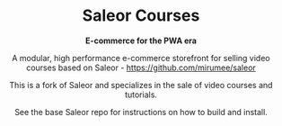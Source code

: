 <div align="center">
  <h1>Saleor Courses</h1>
</div>

<div align="center">
  <strong>E-commerce for the PWA era</strong>
</div>

<div align="center">
  <p>A modular, high performance e-commerce storefront for selling video courses based on Saleor - <a href="https://github.com/mirumee/saleor">https://github.com/mirumee/saleor</a>
  </p>

  <p>This is a fork of Saleor and specializes in the sale of video courses and tutorials.</p>

  <p>See the base Saleor repo for instructions on how to build and install.</p>
</div>
 